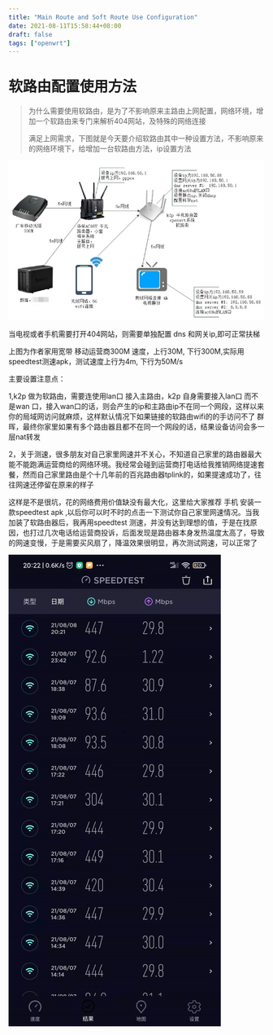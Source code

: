 ```yaml
---
title: "Main Route and Soft Route Use Configuration"
date: 2021-08-11T15:58:44+08:00
draft: false
tags: ["openwrt"]
---
```


# 软路由配置使用方法

> 为什么需要使用软路由，是为了不影响原来主路由上网配置，网络环境，增加一个软路由来专门来解析404网站，及特殊的网络连接
>
> 满足上网需求，下图就是今天要介绍软路由其中一种设置方法，不影响原来的网络环境下，给增加一台软路由方法，ip设置方法

![image-20210811160444222](image-20210811160444222.png)

当电视或者手机需要打开404网站，则需要单独配置 dns 和网关ip,即可正常扶梯

上图为作者家用宽带  移动运营商300M 速度，上行30M, 下行300M,实际用speedtest测速apk，测试速度上行为4m, 下行为50M/s 

主要设置注意点：

1,k2p 做为软路由，需要连使用lan口 接入主路由，k2p 自身需要接入lan口 而不是wan 口，接入wan口的话，则会产生的ip和主路由ip不在同一个网段，这样以来你的局域网访问就麻烦，这样默认情况下如果链接的软路由wifi的的手访问不了 群晖，最终你家里如果有多个路由器且都不在同一个网段的话，结果设备访问会多一层nat转发

2，关于测速，很多朋友对自己家里网速并不关心，不知道自己家里的路由器最大能不能跑满运营商给的网络环境。我经常会碰到运营商打电话给我推销网络提速套餐，然而自己家里路由是个十几年前的百兆路由器tplink的，如果提速成功了，往往网速还停留在原来的样子

这样是不是很坑，花的网络费用价值缺没有最大化，这里给大家推荐 手机 安装一款speedtest apk ,以后你可以时不时的点击一下测试你自己家里网速情况。当我加装了软路由器后，我再用speedtest 测速，并没有达到理想的值，于是在找原因，也打过几次电话给运营商投诉，后面发现是路由器本身发热温度太高了，导致的网速变慢，于是需要买风扇了，降温效果很明显，再次测试网速，可以正常了





![image-20210811164100204](image-20210811164100204.png)



